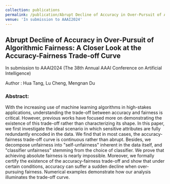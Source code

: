 ```yaml
---
collection: publications
permalink: /publication/Abrupt Decline of Accuracy in Over-Pursuit of Algorithmic Fairness A Closer Look at the Accuracy-Fairness Trade-off Curve
venue: 'In submission to AAAI2024'
---
```

## Abrupt Decline of Accuracy in Over-Pursuit of Algorithmic Fairness: A Closer Look at the Accuracy-Fairness Trade-off Curve

In submission to AAAI2024 (The 38th Annual AAAI Conference on Artificial Intelligence)

Author : Hua Tang, Lu Cheng, Mengnan Du

### Abstract: 

With the increasing use of machine learning algorithms in high-stakes applications, understanding the trade-off between accuracy and fairness is critical. However, previous works have focused more on demonstrating the existence of this trade-off rather than characterizing its shape. In this paper, we first investigate the ideal scenario in which sensitive attributes are fully redundantly encoded in the data. We find that in most cases, the accuracy-fairness trade-off curve is continuous rather than abrupt. Besides, we decompose unfairness into "self-unfairness" inherent in the data itself, and "classifier unfairness" stemming from the choice of classifier. We prove that achieving absolute fairness is nearly impossible. Moreover, we formally certify the existence of the accuracy-fairness trade-off and show that under certain conditions, accuracy can suffer a sudden decline when over-pursuing fairness. Numerical examples demonstrate how our analysis illuminates the trade-off curve.
